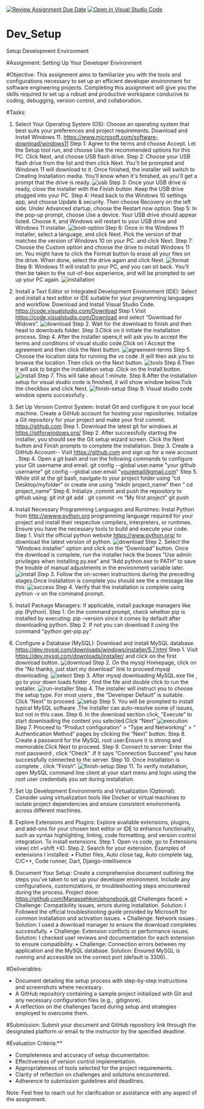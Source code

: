 [![Review Assignment Due Date](https://classroom.github.com/assets/deadline-readme-button-22041afd0340ce965d47ae6ef1cefeee28c7c493a6346c4f15d667ab976d596c.svg)](https://classroom.github.com/a/vbnbTt5m)
[![Open in Visual Studio Code](https://classroom.github.com/assets/open-in-vscode-2e0aaae1b6195c2367325f4f02e2d04e9abb55f0b24a779b69b11b9e10269abc.svg)](https://classroom.github.com/online_ide?assignment_repo_id=15273589&assignment_repo_type=AssignmentRepo)
# Dev_Setup
Setup Development Environment

#Assignment: Setting Up Your Developer Environment

#Objective:
This assignment aims to familiarize you with the tools and configurations necessary to set up an efficient developer environment for software engineering projects. Completing this assignment will give you the skills required to set up a robust and productive workspace conducive to coding, debugging, version control, and collaboration.

#Tasks:

1. Select Your Operating System (OS):
   Choose an operating system that best suits your preferences and project requirements. Download and Install Windows 11. https://www.microsoft.com/software-download/windows11
   Step 1: Agree to the terms and choose Accept. Let the Setup tool run, and choose Use the recommended options for this PC. Click Next, and choose USB flash drive. 
   Step 2: Choose your USB flash drive from the list and then click Next. You'll be prompted and Windows 11 will download to it. Once finished, the installer will switch to Creating  Installation media. You'll know when it's finished, as you'll get a prompt that the drive is ready.
   ![usb](image.png)
   Step 3: Once your USB drive is ready, close the installer with the Finish button .Keep the USB drive plugged into your PC. 
   Step 4: Head back to the Windows 10 settings app, and choose Update & security. Then choose Recovery on the left side. Under Advanced startup, choose the Restart now option. 
   Step 5: In the pop-up prompt, choose Use a device. Your USB drive should appear listed. Choose it, and Windows will restart to your USB drive and Windows 11 installer.
   ![boot-option](image-1.png)
   Step 6: Once in the Windows 11 installer, select a language, and click Next. Pick the version of  that matches the version of Windows 10 on your PC. and click Next. 
   Step 7: Choose the Custom option and choose the drive to install Windows 11 on. You might have to click the Format button to erase all your files on the drive. When done, select the drive again and click Next.
   ![format](image-2.png)
   Step 8: Windows 11 will install to your PC, and you can sit back. You'll then be taken to the out-of-box experience, and will be prompted to set up your PC again.
   ![installation](image-3.png)

2. Install a Text Editor or Integrated Development Environment (IDE):
   Select and install a text editor or IDE suitable for your programming languages and workflow. Download and Install Visual Studio Code. https://code.visualstudio.com/Download
   Step 1.Visit https://code.visualstudio.com/Download and select “Download for Widows”. 
   ![download](image-4.png)
   Step 2. Wait for the download to finish and then head to downloads folder. 
   Step 3.Click on it initiate the installation process. 
   Step 4. After the installer opens,it will ask you to accept the terms and conditions of visual studio code.Click on I Accept the agreement and then click the Next button.
   ![agreement-terms](image-5.png)
   Step 5. Choose the location data for running the vs code .It will then ask you to browse the location .Then click on the Next button.
   ![tools](image-6.png)
   Step 6.Then it will ask to begin the installation setup .Click on the Install button.
   ![install](image-7.png)
   Step 7. This will take about 1 minute. 
   Step 8.After the installation setup for visual studio code is finished, it will show window below.Tick the checkbox and click Next.
   ![finish-setup](image-8.png)
   Step 9. Visual studio code window opens successfully .


3. Set Up Version Control System:
   Install Git and configure it on your local machine. Create a GitHub account for hosting your repositories. Initialize a Git repository for your project and make your first commit. https://github.com
   Step 1. Download the latest git for windows at https://gitforwindows.org/ 
   Step 2. After successfully starting the installer, you should see the Git setup wizard screen. Click the Next button and Finish prompts to complete the installation. 
   Step 3. Create a GitHub Account-- Visit https://github.com and sign up for a new account . 
   Step 4. Open a git bash and run the following commands to configure your Git username and email. 
   git config --global user.name "your github username"
   git config --global user.email "youremail@gmail.com" 
   Step 5. While still at the git bash, navigate to your project folder using “cd Desktop/myfolder” or create one using “mkdir project_name” then “ cd project_name” 
   Step 6. Initialize ,commit and push the repository to github using: git init git add . git commit -m “My first project” git push

4. Install Necessary Programming Languages and Runtimes:
  Instal Python from http://wwww.python.org programming language required for your project and install their respective compilers, interpreters, or runtimes. Ensure you have the necessary tools to build and execute your code.
   Step 1. Visit the official python website https://www.python.org/ to download the latest version of python.
   ![download](image-9.png)
   Step 2. Select the “Windows installer” option and click on the “Download” button. Once the download is complete, run the installer.heck the boxes “Use admin privileges when installing py.exe” and “Add python.exe to PATH” to save the trouble of manual adjustments in the environment variable later.
   ![install](image-10.png)
   Step 3. Follow the on-screen instructions during the preceding stages.Once installation is complete you should see the a message like this: 
   ![success](image-11.png)
   Step 4. Verify that the installation is complete using python -v on the command prompt.

5. Install Package Managers:
   If applicable, install package managers like pip (Python).
   Step 1. On the command prompt, check whether pip is installed by executing: pip –version since it comes by default after downloading python. 
   Step 2. If not you can download it using the command "python get-pip.py"

6. Configure a Database (MySQL):
   Download and install MySQL database. https://dev.mysql.com/downloads/windows/installer/5.7.html
   Step 1. Visit https://dev.mysql.com/downloads/installer/ and click on the first download button.
   ![download](image-12.png)
   Step 2. On the mysql Homepage, click on the “No thanks, just start my download” link to proceed mysql downloading.
   ![select](image-13.png)
   Step 3. After mysql downloading MySQL.exe file , go to your down loads folder , find the file and double click to run the installer.
   ![run-installer](image-14.png)
   Step 4. The installer will instruct you to choose the setup type. For most users , the “Developer Default” is suitable. Click “Next” to proceed.
   ![setup](image-15.png)
   Step 5. You will be prompted to install typical MySQL software .The installer can auto-resolve some of issues, but not in this case.
   Step 6. In the download section click, “Execute” to start downloading the content you selected.Click “Next”
   ![execution](image-16.png)
   Step 7. Proceed to “Product configuration” > “Type and Networking” > “ Authentication Method” pages by clicking the “Next” button. 
   Step 8. Create a password for the MySQL root user.Ensure it is strong and memorable.Click Next to proceed. 
   Step 9. Connect to server: Enter the root password , click “Check” .If it says “Connection Succeed” you have successfully connected to the server. 
   Step 10. Once installation is complete , click “Finish”.
   ![finish-setup](image-17.png)
   Step 11. To verify installation, open MySQL command line client at your start menu and login using the root user credentials you set during installation.

7. Set Up Development Environments and Virtualization (Optional):
   Consider using virtualization tools like Docker or virtual machines to isolate project dependencies and ensure consistent environments across different machines.

8. Explore Extensions and Plugins:
   Explore available extensions, plugins, and add-ons for your chosen text editor or IDE to enhance functionality, such as syntax highlighting, linting, code formatting, and version control integration.
   To install extensions.
   Step 1. Open vs code, go to Extensions view( ctrl +shift +X). 
   Step 2. Search for your extension. Examples of extensions I installed: • Flutter files, Auto close tag, Auto complete tag, C/C++, Code runner, Dart, Django-intellisence

9. Document Your Setup:
    Create a comprehensive document outlining the steps you've taken to set up your developer environment. Include any configurations, customizations, or troubleshooting steps encountered during the process. 
Project done: https://github.com/Manassehkim/phonebook.git
Challenges faced:
   • Challenge: Compatibility issues, errors during installation.
   Solution: I Followed the official troubleshooting guide provided by Microsoft for common installation and activation issues.
   • Challenge: Network issues .
   Solution: I used a download manager to ensure the download completes successfully. 
   • Challenge: Extension conflicts or performance issues. 
   Solution: I checked  user reviews and documentation for each extension to ensure compatibility.
   • Challenge: Connection errors between my application and the MySQL database. Solution: Ensured MySQL is running and accessible on the correct port (default is 3306).

#Deliverables:
- Document detailing the setup process with step-by-step instructions and screenshots where necessary.
- A GitHub repository containing a sample project initialized with Git and any necessary configuration files (e.g., .gitignore).
- A reflection on the challenges faced during setup and strategies employed to overcome them.

#Submission:
Submit your document and GitHub repository link through the designated platform or email to the instructor by the specified deadline.

#Evaluation Criteria:**
- Completeness and accuracy of setup documentation.
- Effectiveness of version control implementation.
- Appropriateness of tools selected for the project requirements.
- Clarity of reflection on challenges and solutions encountered.
- Adherence to submission guidelines and deadlines.

Note: Feel free to reach out for clarification or assistance with any aspect of the assignment.

